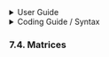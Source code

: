

<details>

<summary>User Guide</summary>

1. [About](../about/README.md)<br>
2. [License](../license/README.md)<br>
3. [Release Notes](../release-notes/README.md)<br>
4. [Installation](../installation/README.md)<br>
5. [Makefile / Using Mathématiques](../using-mathematiques/README.md)<br>
6. [Code Examples](../examples/README.md)<br>

_7. Coding Guide / Syntax_ 

8. [Benchmarks](../benchmarks/README.md)<br>
9. [Tests](../test/README.md)<br>
10. [New Feature Plans](../feature-schedule/README.md)<br>
11. [Developer Guide](../developer-guide/README.md)<br>


</details>



<details>

<summary>Coding Guide / Syntax</summary>

7.1. [Scalars](../scalar/README.md)<br>
7.2. [Display of Results](../display/README.md)<br>
7.3. [Vectors](../vector/README.md)<br>

_7.4. Matrices_ 

7.5. [Linear Algebra](../linear-algebra/README.md)<br>
7.6. [Tensors](../tensor/README.md)<br>
7.7. [FILE I/O](../file-io/README.md)<br>
7.8. [Debug Modes](../debug/README.md)<br>


</details>



### 7.4. Matrices

